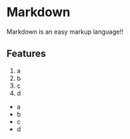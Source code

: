 # Markdown

Markdown is an easy markup language!!

## Features

1. a
2. b
3. c
4. d

- a 
- b
- c
- d
